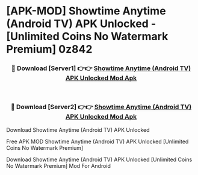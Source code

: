 # [APK-MOD] Showtime Anytime (Android TV) APK Unlocked - [Unlimited Coins No Watermark Premium] 0z842



<div align="center">
<h3>🔴 Download [Server1] 👉👉 <a href="https://momento.my/?title=Showtime_Anytime_(Android_TV)_APK_Unlocked">Showtime Anytime (Android TV) APK Unlocked Mod Apk</a></h3><br>

<h3>🔴 Download [Server2] 👉👉 <a href="https://momento.my/?title=Showtime_Anytime_(Android_TV)_APK_Unlocked">Showtime Anytime (Android TV) APK Unlocked Mod Apk</a></h3>
</div>



Download Showtime Anytime (Android TV) APK Unlocked 

Free APK MOD Showtime Anytime (Android TV) APK Unlocked [Unlimited Coins No Watermark Premium]

Download Showtime Anytime (Android TV) APK Unlocked [Unlimited Coins No Watermark Premium] Mod For Android
